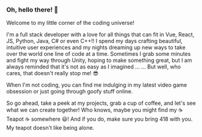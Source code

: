 ### Oh, hello there! 👋

Welcome to my little corner of the coding universe!

I'm a full stack developer with a love for all things that can fit in Vue, React, JS, Python, Java, C# or even C++!! I spend my days crafting beautiful, intuitive user experiences and my nights dreaming up new ways to take over the world one line of code at a time. Sometimes I grab some minutes and fight my way through Unity, hoping to make something great, but I am always reminded that it's not as easy as I imagined ... ... But well, who cares, that doesn't really stop me! 😎

When I'm not coding, you can find me indulging in my latest video game obsession or just going through goofy stuff online.

So go ahead, take a peek at my projects, grab a cup of coffee, and let's see what we can create together! Who knows, maybe you might find my ☕ Teapot ☕ somewhere 😃! And if you do, make sure you bring 418 with you. My teapot doesn't like being alone.
